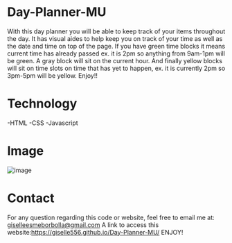 # Day-Planner-MU

With this day planner you will be able to keep track of your items throughout the day. It has visual aides to help keep you on track of your time as well as the date and time on top of the page. If you have green time blocks it means current time has already passed ex. it is 2pm so anything from 9am-1pm will be green. A gray block will sit on the current hour. And finally yellow blocks will sit on time slots on time that has yet to happen, ex. it is currently 2pm so 3pm-5pm will be yellow. Enjoy!!

# Technology
-HTML
-CSS
-Javascript

# Image
![image](https://user-images.githubusercontent.com/89003419/132068819-14ee584e-06e9-432d-9a66-c17842351852.png)



# Contact

For any question regarding this code or website, feel free to email me at: giselleesmeborbolla@gmail.com A link to access this website:https://giselle556.github.io/Day-Planner-MU/ ENJOY!
